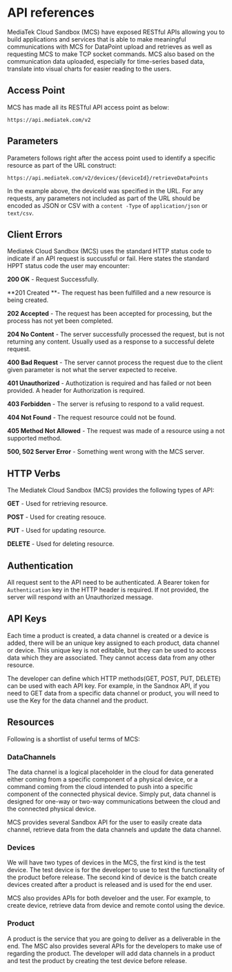 # API references

MediaTek Cloud Sandbox (MCS) have exposed RESTful APIs allowing you to build applications and services that is able to make meaningful communications with MCS for DataPoint upload and retrieves as well as requesting MCS to make TCP socket commands. MCS also based on the communication data uploaded, especially for time-series based data, translate into visual charts for easier reading to the users.

## Access Point

MCS has made all its RESTful API access point as below:

```
https://api.mediatek.com/v2
```

## Parameters

Parameters follows right after the access point used to identify a specific resource as part of the URL construct:

```
https://api.mediatek.com/v2/devices/{deviceId}/retrieveDataPoints

```
In the example above, the deviceId was specified in the URL. For any requests, any parameters not included as part of the URL should be encoded as JSON or CSV with a `content -Type` of `application/json` or `text/csv`.

## Client Errors

Mediatek Cloud Sandbox (MCS) uses the standard HTTP status code to indicate if an API request is succussful or fail. Here states the standard HPPT status code the user may encounter:

**200 OK** - Request Successfully.

**201 Created **- The request has been fulfilled and a new resource is being created.

**202 Accepted** - The request has been accepted for processing, but the process has not yet been completed.

**204 No Content** - The server successfully processed the request, but is not returning any content. Usually used as a response to a successful delete request.

**400 Bad Request** - The server cannot process the request due to the client given parameter is not what the server expected to receive.

**401 Unauthorized** - Authotization is required and has failed or not been provided. A header for Authorization is required.

**403 Forbidden** - The server is refusing to respond to a valid request.

**404 Not Found** - The request resource could not be found.

**405 Method Not Allowed** - The request was made of a resource using a not supported method.

**500, 502 Server Error** - Something went wrong with the MCS server.


## HTTP Verbs

The Mediatek Cloud Sandbox (MCS) provides the following types of API:


**GET** - Used for retrieving resource.

**POST** - Used for creating resouce.

**PUT** - Used for updating resource.

**DELETE** - Used for deleting resource.



## Authentication

All request sent to the API need to be authenticated. A Bearer token for `Authentication` key in the HTTP header is required. If not provided, the server will respond with an  Unauthorized message.

## API Keys

Each time a product is created, a data channel is created or a device is added, there will be an unique key assigned to each product, data channel or device. This unique key is not editable, but they can be used to access data which they are associated. They cannot access data from any other resource.

The developer can define which HTTP methods(GET, POST, PUT, DELETE) can be used with each API key. For example, in the Sandnox API, if you need to GET data from a specific data channel or product, you will need to use the Key for the data channel and the product.


## Resources

Following is a shortlist of useful terms of MCS:


### DataChannels

The data channel is a logical placeholder in the cloud for data generated either coming from a specific component of a physical device, or a command coming from the cloud intended to push into a specific component of the connected physical device. Simply put, data channel is designed for one-way or two-way communications between the cloud and the connected physical device.

MCS provides several Sandbox API for the user to easily create data channel,  retrieve data from the data channels and update the data channel.

### Devices

We will have two types of devices in the MCS, the first kind is the test device. The test device is for the developer to use to test the functionality of the product before release.
The second kind of device is the batch create devices created after a product is released and is used for the end user.

MCS also provides APIs for both develoer and the user. For example, to create device, retrieve data from device and remote contol using the device.

### Product

A product is the service that you are going to deliver as a deliverable in the end. The MSC also provides several APIs for the developers to make use of regarding the product. The developer will add data channels in a product and test the product by creating the test device before release.


